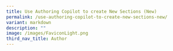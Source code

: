 ```yaml
---
title: Use Authoring Copilot to create New Sections (New)
permalink: /use-authoring-copilot-to-create-new-sections-new/
variant: markdown
description: ""
image: /images/FaviconLight.png
third_nav_title: Author
---
```

